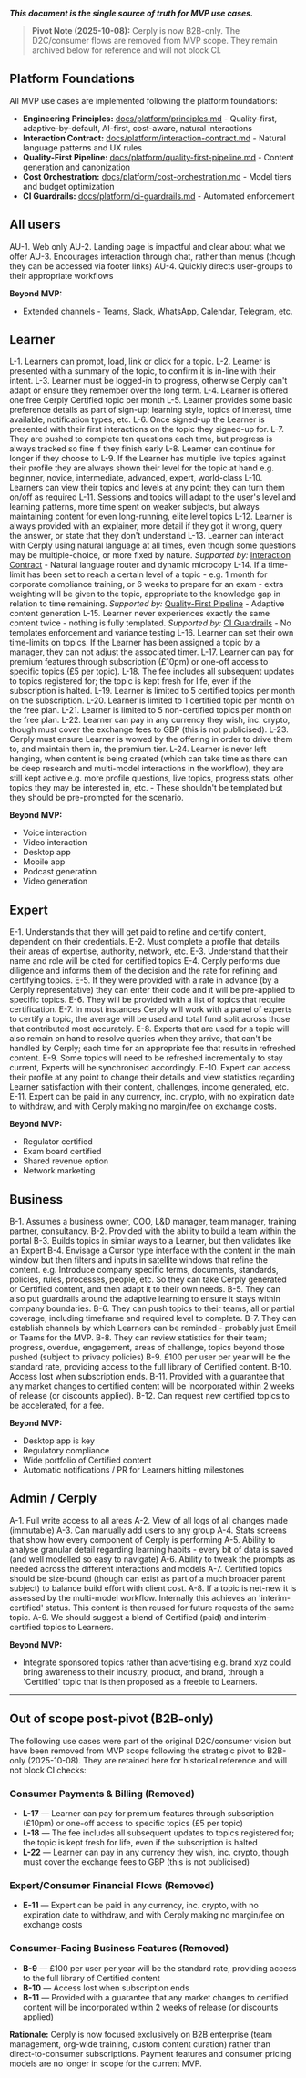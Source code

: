***This document is the single source of truth for MVP use cases.***

> **Pivot Note (2025-10-08):** Cerply is now B2B-only. The D2C/consumer flows are removed from MVP scope. They remain archived below for reference and will not block CI.

## Platform Foundations

All MVP use cases are implemented following the platform foundations:

- **Engineering Principles:** [docs/platform/principles.md](../platform/principles.md) - Quality-first, adaptive-by-default, AI-first, cost-aware, natural interactions
- **Interaction Contract:** [docs/platform/interaction-contract.md](../platform/interaction-contract.md) - Natural language patterns and UX rules
- **Quality-First Pipeline:** [docs/platform/quality-first-pipeline.md](../platform/quality-first-pipeline.md) - Content generation and canonization
- **Cost Orchestration:** [docs/platform/cost-orchestration.md](../platform/cost-orchestration.md) - Model tiers and budget optimization
- **CI Guardrails:** [docs/platform/ci-guardrails.md](../platform/ci-guardrails.md) - Automated enforcement

## All users
AU-1. Web only
AU-2. Landing page is impactful and clear about what we offer
AU-3. Encourages interaction through chat, rather than menus (though they can be accessed via footer links)
AU-4. Quickly directs user-groups to their appropriate workflows

**Beyond MVP:**
- Extended channels - Teams, Slack, WhatsApp, Calendar, Telegram, etc.

## Learner
L-1. Learners can prompt, load, link or click for a topic.
L-2. Learner is presented with a summary of the topic, to confirm it is in-line with their intent.
L-3. Learner must be logged-in to progress, otherwise Cerply can't adapt or ensure they remember over the long term.
L-4. Learner is offered one free Cerply Certified topic per month
L-5. Learner provides some basic preference details as part of sign-up; learning style, topics of interest, time available, notification types, etc.
L-6. Once signed-up the Learner is presented with their first interactions on the topic they signed-up for.
L-7. They are pushed to complete ten questions each time, but progress is always tracked so fine if they finish early
L-8. Learner can continue for longer if they choose to
L-9. If the Learner has multiple live topics against their profile they are always shown their level for the topic at hand e.g. beginner, novice, intermediate, advanced, expert, world-class
L-10. Learners can view their topics and levels at any point; they can turn them on/off as required
L-11. Sessions and topics will adapt to the user's level and learning patterns, more time spent on weaker subjects, but always maintaining content for even long-running, elite level topics
L-12. Learner is always provided with an explainer, more detail if they got it wrong, query the answer, or state that they don't understand
L-13. Learner can interact with Cerply using natural language at all times, even though some questions may be multiple-choice, or more fixed by nature.
*Supported by:* [Interaction Contract](../platform/interaction-contract.md) - Natural language router and dynamic microcopy
L-14. If a time-limit has been set to reach a certain level of a topic - e.g. 1 month for corporate compliance training, or 6 weeks to prepare for an exam - extra weighting will be given to the topic, appropriate to the knowledge gap in relation to time remaining.
*Supported by:* [Quality-First Pipeline](../platform/quality-first-pipeline.md) - Adaptive content generation
L-15. Learner never experiences exactly the same content twice - nothing is fully templated.
*Supported by:* [CI Guardrails](../platform/ci-guardrails.md) - No templates enforcement and variance testing
L-16. Learner can set their own time-limits on topics. If the Learner has been assigned a topic by a manager, they can not adjust the associated timer.
L-17. Learner can pay for premium features through subscription (£10pm) or one-off access to specific topics (£5 per topic).
L-18. The fee includes all subsequent updates to topics registered for; the topic is kept fresh for life, even if the subscription is halted.
L-19. Learner is limited to 5 certified topics per month on the subscription.
L-20. Learner is limited to 1 certified topic per month on the free plan.
L-21. Learner is limited to 5 non-certified topics per month on the free plan.
L-22. Learner can pay in any currency they wish, inc. crypto, though must cover the exchange fees to GBP (this is not publicised).
L-23. Cerply must ensure Learner is wowed by the offering in order to drive them to, and maintain them in, the premium tier.
L-24. Learner is never left hanging, when content is being created (which can take time as there can be deep research and multi-model interactions in the workflow), they are still kept active e.g. more profile questions, live topics, progress stats, other topics they may be interested in, etc. - These shouldn't be templated but they should be pre-prompted for the scenario.

**Beyond MVP:**
- Voice interaction
- Video interaction
- Desktop app
- Mobile app
- Podcast generation
- Video generation

## Expert
E-1. Understands that they will get paid to refine and certify content, dependent on their credentials.
E-2. Must complete a profile that details their areas of expertise, authority, network, etc.
E-3. Understand that their name and role will be cited for certified topics
E-4. Cerply performs due diligence and informs them of the decision and the rate for refining and certifying topics.
E-5. If they were provided with a rate in advance (by a Cerply representative) they can enter their code and it will be pre-applied to specific topics.
E-6. They will be provided with a list of topics that require certification.
E-7. In most instances Cerply will work with a panel of experts to certify a topic, the average will be used and total fund split across those that contributed most accurately.
E-8. Experts that are used for a topic will also remain on hand to resolve queries when they arrive, that can't be handled by Cerply; each time for an appropriate fee that results in refreshed content.
E-9. Some topics will need to be refreshed incrementally to stay current, Experts will be synchronised accordingly.
E-10. Expert can access their profile at any point to change their details and view statistics regarding Learner satisfaction with their content, challenges, income generated, etc.
E-11. Expert can be paid in any currency, inc. crypto, with no expiration date to withdraw, and with Cerply making no margin/fee on exchange costs.

**Beyond MVP:**
- Regulator certified
- Exam board certified
- Shared revenue option
- Network marketing

## Business
B-1. Assumes a business owner, COO, L&D manager, team manager, training partner, consultancy.
B-2. Provided with the ability to build a team within the portal
B-3. Builds topics in similar ways to a Learner, but then validates like an Expert
B-4. Envisage a Cursor type interface with the content in the main window but then filters and inputs in satellite windows that refine the content. e.g. Introduce company specific terms, documents, standards, policies, rules, processes, people, etc. So they can take Cerply generated or Certified content, and then adapt it to their own needs.
B-5. They can also put guardrails around the adaptive learning to ensure it stays within company boundaries.
B-6. They can push topics to their teams, all or partial coverage, including timeframe and required level to complete.
B-7. They can establish channels by which Learners can be reminded - probably just Email or Teams for the MVP.
B-8. They can review statistics for their team; progress, overdue, engagement, areas of challenge, topics beyond those pushed (subject to privacy policies)
B-9. £100 per user per year will be the standard rate, providing access to the full library of Certified content.
B-10. Access lost when subscription ends.
B-11. Provided with a guarantee that any market changes to certified content will be incorporated within 2 weeks of release (or discounts applied).
B-12. Can request new certified topics to be accelerated, for a fee.

**Beyond MVP:**
- Desktop app is key
- Regulatory compliance
- Wide portfolio of Certified content
- Automatic notifications / PR for Learners hitting milestones

## Admin / Cerply
A-1. Full write access to all areas
A-2. View of all logs of all changes made (immutable)
A-3. Can manually add users to any group
A-4. Stats screens that show how every component of Cerply is performing
A-5. Ability to analyse granular detail regarding learning habits - every bit of data is saved (and well modelled so easy to navigate)
A-6. Ability to tweak the prompts as needed across the different interactions and models
A-7. Certified topics should be size-bound (though can exist as part of a much broader parent subject) to balance build effort with client cost.
A-8. If a topic is net-new it is assessed by the multi-model workflow. Internally this achieves an 'interim-certified' status. This content is then reused for future requests of the same topic.
A-9. We should suggest a blend of Certified (paid) and interim-certified topics to Learners.

**Beyond MVP:**
- Integrate sponsored topics rather than advertising e.g. brand xyz could bring awareness to their industry, product, and brand, through a 'Certified' topic that is then proposed as a freebie to Learners.

---

## Out of scope post-pivot (B2B-only)

The following use cases were part of the original D2C/consumer vision but have been removed from MVP scope following the strategic pivot to B2B-only (2025-10-08). They are retained here for historical reference and will not block CI checks:

### Consumer Payments & Billing (Removed)
- **L-17** — Learner can pay for premium features through subscription (£10pm) or one-off access to specific topics (£5 per topic)
- **L-18** — The fee includes all subsequent updates to topics registered for; the topic is kept fresh for life, even if the subscription is halted
- **L-22** — Learner can pay in any currency they wish, inc. crypto, though must cover the exchange fees to GBP (this is not publicised)

### Expert/Consumer Financial Flows (Removed)
- **E-11** — Expert can be paid in any currency, inc. crypto, with no expiration date to withdraw, and with Cerply making no margin/fee on exchange costs

### Consumer-Facing Business Features (Removed)
- **B-9** — £100 per user per year will be the standard rate, providing access to the full library of Certified content
- **B-10** — Access lost when subscription ends
- **B-11** — Provided with a guarantee that any market changes to certified content will be incorporated within 2 weeks of release (or discounts applied)

**Rationale:** Cerply is now focused exclusively on B2B enterprise (team management, org-wide training, custom content curation) rather than direct-to-consumer subscriptions. Payment features and consumer pricing models are no longer in scope for the current MVP.